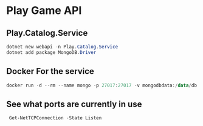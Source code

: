 # Play Game API

## Play.Catalog.Service
```powershell
dotnet new webapi -n Play.Catalog.Service
dotnet add package MongoDB.Driver
```

## Docker For the service
```powershell
docker run -d --rm --name mongo -p 27017:27017 -v mongodbdata:/data/db mongo
```

## See what ports are currently in use
```powershell
 Get-NetTCPConnection -State Listen
```